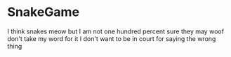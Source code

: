 # SnakeGame

I think snakes meow but I am not one hundred percent sure they may woof don't take my word for it I don't want to be in court for saying the wrong thing
